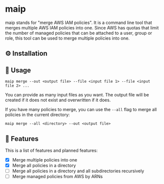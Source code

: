 # maip

maip stands for "merge AWS IAM policies". It is a command line tool that merges multiple AWS IAM policies into one.
Since AWS has quotas that limit the number of managed policies that can be attached to a user, group or role,
this tool can be used to merge multiple policies into one.

## ⚙️ Installation

## 📖 Usage 

```
maip merge --out <output file> --file <input file 1> --file <input file 2> ...
```

You can provide as many input files as you want. 
The output file will be created if it does not exist and overwritten if it does.

If you have many policies to merge, you can use the `--all` flag to merge all policies in the current directory:

```
maip merge --all <directory> --out <output file>
```

## 🎯 Features

This is a list of features and planned features:

- [x] Merge multiple policies into one
- [x] Merge all policies in a directory
- [ ] Merge all policies in a directory and all subdirectories recursively
- [ ] Merge managed policies from AWS by ARNs